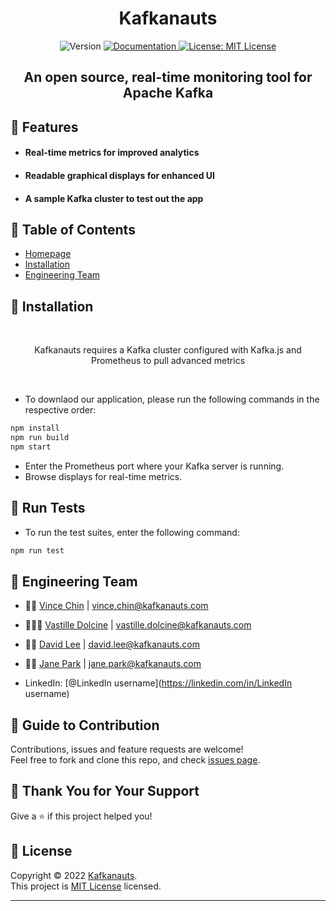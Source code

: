 <h1 align="center"><strong>Kafkanauts</strong></h1>
<p align="center">
  <img alt="Version" src="https://img.shields.io/badge/version-0.1.0-blue.svg?cacheSeconds=2592000" />
  <a href="project documentation URL goes here" target="_blank">
    <img alt="Documentation" src="https://img.shields.io/badge/documentation-yes-brightgreen.svg" />
  </a>
  <a href="https://github.com/oslabs-beta/kafkanauts/blob/dev/LICENSE" target="_blank">
    <img alt="License: MIT License" src="https://img.shields.io/badge/License-MIT License-yellow.svg" />
  </a>
</p>

<h2 align="center"><strong>An open source, real-time monitoring tool for Apache Kafka</strong></h2>

## 🚀 Features

* #### Real-time metrics for improved analytics
* #### Readable graphical displays for enhanced UI
* #### A sample Kafka cluster to test out the app

## 🚀 Table of Contents

* [Homepage](https://www.kafkanauts.com/)
* [Installation](#installation)
* [Engineering Team](#engineering-team)


## 🚀 Installation

<br><p align="center">Kafkanauts requires a Kafka cluster configured with Kafka.js and Prometheus to pull advanced metrics</p></br>
* To downlaod our application, please run the following commands in the respective order:

```sh
npm install
npm run build
npm start

```
* Enter the Prometheus port where your Kafka server is running.
* Browse displays for real-time metrics.

## 🚀 Run Tests
- To run the test suites, enter the following command:

```sh
npm run test
```

## 🚀 Engineering Team

* 👨‍🚀 [Vince Chin](https://github.com/Vince2c) | vince.chin@kafkanauts.com
* 👩🏿‍🚀 [Vastille Dolcine](https://github.com/vdolcine) | vastille.dolcine@kafkanauts.com
* 👨‍🚀 [David Lee](https://github.com/davidlee7731) | david.lee@kafkanauts.com
* 👩‍🚀 [Jane Park](https://github.com/janesunpark) | jane.park@kafkanauts.com

* LinkedIn: [@LinkedIn username](https://linkedin.com/in/LinkedIn username)

## 🚀 Guide to Contribution

Contributions, issues and feature requests are welcome!<br />Feel free to fork and clone this repo, and check [issues page](https://github.com/oslabs-beta/kafkanauts/issues). 

## 🚀 Thank You for Your Support

Give a ⭐ if this project helped you!

## 📝 License

Copyright © 2022 [Kafkanauts](https://github.com/oslabs-beta/kafkanauts).<br />
This project is [MIT License](https://github.com/oslabs-beta/kafkanauts/blob/dev/LICENSE) licensed.

***
